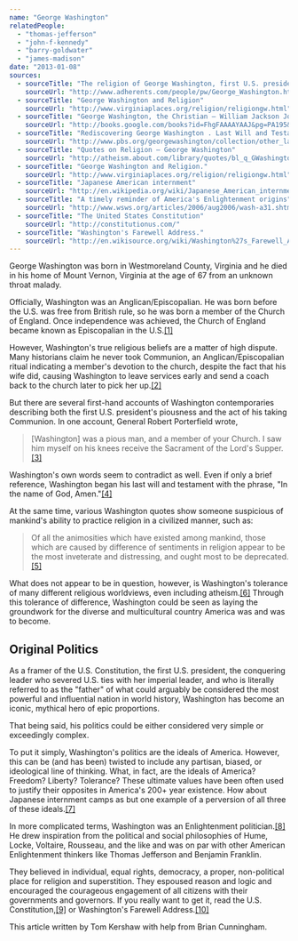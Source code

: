 ```yaml
---
name: "George Washington"
relatedPeople:
  - "thomas-jefferson"
  - "john-f-kennedy"
  - "barry-goldwater"
  - "james-madison"
date: "2013-01-08"
sources:
  - sourceTitle: "The religion of George Washington, first U.S. president"
    sourceUrl: "http://www.adherents.com/people/pw/George_Washington.html"
  - sourceTitle: "George Washington and Religion"
    sourceUrl: "http://www.virginiaplaces.org/religion/religiongw.html"
  - sourceTitle: "George Washington, the Christian – William Jackson Johnstone."
    sourceUrl: "http://books.google.com/books?id=FhgFAAAAYAAJ&pg=PA195&dq=I+saw+him+myself+on+his+knees+receive+the+Sacrament+of+the+Lord%E2%80%99s+Supper&hl=en&sa=X&ei=SlTsUP2uEMKbjAK7noCICw&ved=0CEgQ6AEwAw#v=onepage&q=I%20saw%20him%20myself%20on%20his%20knees%20receive%20the%20Sacrament%20of%20the%20Lord%E2%80%99s%20Supper&f=false"
  - sourceTitle: "Rediscovering George Washington . Last Will and Testament."
    sourceUrl: "http://www.pbs.org/georgewashington/collection/other_last_will.html"
  - sourceTitle: "Quotes on Religion – George Washington"
    sourceUrl: "http://atheism.about.com/library/quotes/bl_q_GWashington.htm"
  - sourceTitle: "George Washington and Religion."
    sourceUrl: "http://www.virginiaplaces.org/religion/religiongw.html"
  - sourceTitle: "Japanese American internment"
    sourceUrl: "http://en.wikipedia.org/wiki/Japanese_American_internment"
  - sourceTitle: "A timely reminder of America's Enlightenment origins"
    sourceUrl: "http://www.wsws.org/articles/2006/aug2006/wash-a31.shtml"
  - sourceTitle: "The United States Constitution"
    sourceUrl: "http://constitutionus.com/"
  - sourceTitle: "Washington's Farewell Address."
    sourceUrl: "http://en.wikisource.org/wiki/Washington%27s_Farewell_Address#1"
---
```


George Washington was born in Westmoreland County, Virginia and he died in his home of Mount Vernon, Virginia at the age of 67 from an unknown throat malady.

Officially, Washington was an Anglican/Episcopalian. He was born before the U.S. was free from British rule, so he was born a member of the Church of England. Once independence was achieved, the Church of England became known as Episcopalian in the U.S.<a class="source-citation" href="http://www.adherents.com/people/pw/George_Washington.html" title="The religion of George Washington, first U.S. president">[1]</a>

However, Washington's true religious beliefs are a matter of high dispute. Many historians claim he never took Communion, an Anglican/Episcopalian ritual indicating a member's devotion to the church, despite the fact that his wife did, causing Washington to leave services early and send a coach back to the church later to pick her up.<a class="source-citation" href="http://www.virginiaplaces.org/religion/religiongw.html" title="George Washington and Religion">[2]</a>

But there are several first-hand accounts of Washington contemporaries describing both the first U.S. president's piousness and the act of his taking Communion. In one account, General Robert Porterfield wrote,

>[Washington] was a pious man, and a member of your Church. I saw him myself on his knees receive the Sacrament of the Lord's Supper.<a class="source-citation" href="http://books.google.com/books?id=FhgFAAAAYAAJ&pg=PA195&dq=I+saw+him+myself+on+his+knees+receive+the+Sacrament+of+the+Lord%E2%80%99s+Supper&hl=en&sa=X&ei=SlTsUP2uEMKbjAK7noCICw&ved=0CEgQ6AEwAw#v=onepage&q=I%20saw%20him%20myself%20on%20his%20knees%20receive%20the%20Sacrament%20of%20the%20Lord%E2%80%99s%20Supper&f=false" title="George Washington, the Christian – William Jackson Johnstone.">[3]</a>

Washington's own words seem to contradict as well. Even if only a brief reference, Washington began his last will and testament with the phrase, "In the name of God, Amen."<a class="source-citation" href="http://www.pbs.org/georgewashington/collection/other_last_will.html" title="Rediscovering George Washington . Last Will and Testament.">[4]</a>

At the same time, various Washington quotes show someone suspicious of mankind's ability to practice religion in a civilized manner, such as:

>Of all the animosities which have existed among mankind, those which are caused by difference of sentiments in religion appear to be the most inveterate and distressing, and ought most to be deprecated.<a class="source-citation" href="http://atheism.about.com/library/quotes/bl_q_GWashington.htm" title="Quotes on Religion – George Washington">[5]</a>

What does not appear to be in question, however, is Washington's tolerance of many different religious worldviews, even including atheism.<a class="source-citation" href="http://www.virginiaplaces.org/religion/religiongw.html" title="George Washington and Religion.">[6]</a> Through this tolerance of difference, Washington could be seen as laying the groundwork for the diverse and multicultural country America was and was to become.


## Original Politics

As a framer of the U.S. Constitution, the first U.S. president, the conquering leader who severed U.S. ties with her imperial leader, and who is literally referred to as the "father" of what could arguably be considered the most powerful and influential nation in world history, Washington has become an iconic, mythical hero of epic proportions.

That being said, his politics could be either considered very simple or exceedingly complex.

To put it simply, Washington's politics are the ideals of America. However, this can be (and has been) twisted to include any partisan, biased, or ideological line of thinking. What, in fact, are the ideals of America? Freedom? Liberty? Tolerance? These ultimate values have been often used to justify their opposites in America's 200+ year existence. How about Japanese internment camps as but one example of a perversion of all three of these ideals.<a class="source-citation" href="http://en.wikipedia.org/wiki/Japanese_American_internment" title="Japanese American internment">[7]</a>

In more complicated terms, Washington was an Enlightenment politician.<a class="source-citation" href="http://www.wsws.org/articles/2006/aug2006/wash-a31.shtml" title="A timely reminder of America&apos;s Enlightenment origins">[8]</a> He drew inspiration from the political and social philosophies of Hume, Locke, Voltaire, Rousseau, and the like and was on par with other American Enlightenment thinkers like Thomas Jefferson and Benjamin Franklin.

They believed in individual, equal rights, democracy, a proper, non-political place for religion and superstition. They espoused reason and logic and encouraged the courageous engagement of all citizens with their governments and governors. If you really want to get it, read the U.S. Constitution,<a class="source-citation" href="http://constitutionus.com/" title="The United States Constitution">[9]</a> or Washington's Farewell Address.<a class="source-citation" href="http://en.wikisource.org/wiki/Washington%27s_Farewell_Address#1" title="Washington&apos;s Farewell Address.">[10]</a>

This article written by Tom Kershaw with help from Brian Cunningham.
